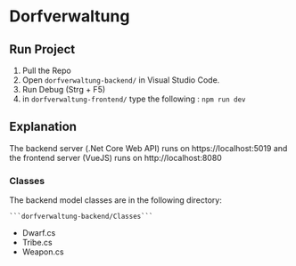 # Dorfverwaltung

## Run Project
1. Pull the Repo
2. Open  ``dorfverwaltung-backend/`` in Visual Studio Code.
3. Run Debug (Strg + F5)
4. in ``dorfverwaltung-frontend/`` type the following : ``npm run dev``

## Explanation
The backend server (.Net Core Web API) runs on https://localhost:5019 and the frontend server (VueJS) runs on http://localhost:8080


### Classes
The backend model classes are in the following directory:

    ```dorfverwaltung-backend/Classes```

* Dwarf.cs
* Tribe.cs
* Weapon.cs
